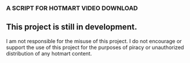 ### A SCRIPT FOR HOTMART VIDEO DOWNLOAD

## This project is still in development.
I am not responsible for the misuse of this project. I do not encourage or support the use of this project for the purposes of piracy or unauthorized distribution of any hotmart content.
